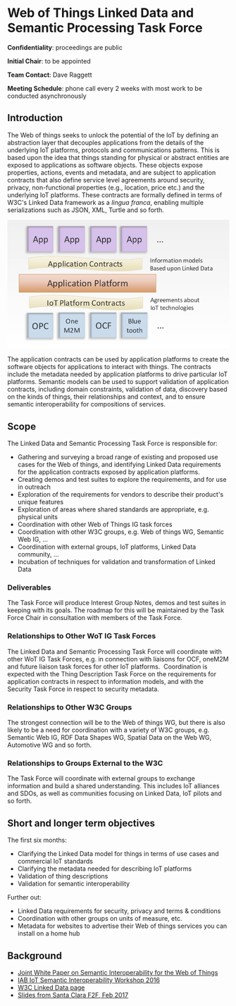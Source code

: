 # Web of Things Linked Data and Semantic Processing Task Force

**Confidentiality**: proceedings are public

**Initial Chair**: to be appointed

**Team Contact**: Dave Raggett

**Meeting Schedule**: phone call every 2 weeks with most work to be conducted asynchronously

## Introduction

The Web of things seeks to unlock the potential of the IoT by defining an abstraction layer that decouples applications from the details of the underlying IoT platforms, protocols and communications patterns. This is based upon the idea that things standing for physical or abstract entities are exposed to applications as software objects. These objects expose properties, actions, events and metadata, and are subject to application contracts that also define service level agreements around security, privacy, non-functional properties (e.g., location, price etc.) and the underlying IoT platforms. These contracts are formally defined in terms of W3C's Linked Data framework as a *lingua franca*, enabling multiple serializations such as JSON, XML, Turtle and so forth.

![contracts](contracts.png)

The application contracts can be used by application platforms to create the software objects for applications to interact with things. The contracts include the metadata needed by application platforms to drive particular IoT platforms. Semantic models can be used to support validation of application contracts, including domain constraints, validation of data, discovery based on the kinds of things, their relationships and context, and to ensure semantic interoperability for compositions of services.

## Scope

The Linked Data and Semantic Processing Task Force is responsible for:

- Gathering and surveying a broad range of existing and proposed use cases for the Web of things, and identifying Linked Data requirements for the application contracts exposed by application platforms.
- Creating demos and test suites to explore the requirements, and for use in outreach
- Exploration of the requirements for vendors to describe their product's unique features
- Exploration of areas where shared standards are appropriate, e.g. physical units
- Coordination with other Web of Things IG task forces
- Coordination with other W3C groups, e.g. Web of things WG, Semantic Web IG, ...
- Coordination with external groups, IoT platforms, Linked Data community, ...
- Incubation of techniques for validation and transformation of Linked Data

### Deliverables

The Task Force will produce Interest Group Notes, demos and test suites in keeping with its goals. The roadmap for this will be maintained by the Task Force Chair in consultation with members of the Task Force.

### Relationships to Other WoT IG Task Forces

The Linked Data and Semantic Processing Task Force will coordinate with other WoT IG Task Forces, e.g. in connection with liaisons for OCF, oneM2M and future liaison task forces for other IoT platforms.  Coordination is expected with the Thing Description Task Force on the requirements for application contracts in respect to information models, and with the Security Task Force in respect to security metadata.

### Relationships to Other W3C Groups

The strongest connection will be to the Web of things WG, but there is also likely to be a need for coordination with a variety of W3C groups, e.g. Semantic Web IG, RDF Data Shapes WG, Spatial Data on the Web WG, Automotive WG and so forth.

### Relationships to Groups External to the W3C

The Task Force will coordinate with external groups to exchange information and build a shared understanding. This includes IoT alliances and SDOs, as well as communities focusing on Linked Data, IoT pilots and so forth.

## Short and longer term objectives

The first six months:

* Clarifying the Linked Data model for things in terms of use cases and commercial IoT standards
* Clarifying the metadata needed for describing IoT platforms
* Validation of thing descriptions
* Validation for semantic interoperability

Further out:

* Linked Data requirements for security, privacy and terms & conditions
* Coordination with other groups on units of measure, etc.
* Metadata for websites to advertise their Web of things services you can install on a home hub

## Background

- [Joint White Paper on Semantic Interoperability for the Web of Things](https://www.researchgate.net/publication/307122744_Semantic_Interoperability_for_the_Web_of_Things)
- [IAB IoT Semantic Interoperability Workshop 2016](https://www.iab.org/activities/workshops/iotsi/)
- [W3C Linked Data page](https://www.w3.org/standards/semanticweb/data)
- [Slides from Santa Clara F2F, Feb 2017](https://www.w3.org/WoT/IG/wiki/images/9/9c/Wot-linked-data-tf.pdf)
